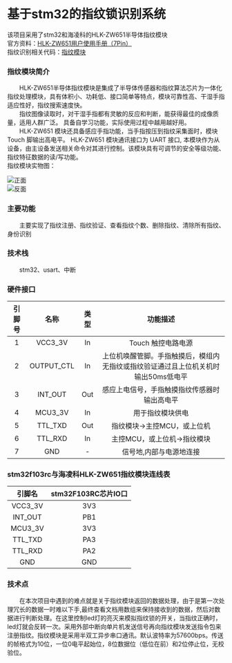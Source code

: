 # 基于stm32的指纹锁识别系统  
  该项目采用了stm32和海凌科的HLK-ZW651半导体指纹模块  
  官方资料：[HLK-ZW651用户使用手册（7Pin）](https://github.com/willow017/fingerprint_lock/blob/main/HLK-ZW651%E7%94%A8%E6%88%B7%E4%BD%BF%E7%94%A8%E6%89%8B%E5%86%8C%EF%BC%887Pin%EF%BC%89.pdf)  
  指纹识别相关代码：[指纹模块](https://github.com/willow017/fingerprint_lock/blob/main/User/usart.c)
  
### 指纹模块简介
　　HLK-ZW651半导体指纹模块是集成了半导体传感器和指纹算法芯片为一体化指纹处理模块，具有体积小、功耗低、接口简单等特点，模块可靠性高、干湿手指适应性好，指纹搜索速度快。  
　　指纹图像读取时，对干湿手指都有灵敏的反应和判断，能获得最佳的成像质量，适用人群广泛。 具备自学习功能，实际使用过程中越用越好用。  
　　HLK-ZW651 模块还具备感应手指功能，当手指按压到指纹采集面时，模块 Touch 脚输出高电平。 HLK-ZW651 模块通讯接口为 UART 接口, 本模块作为从设备，由主设备发送相关命令对其进行控制。该模块具有可调节的安全等级功能、指纹特征数据的读/写功能。  
  指纹模块实物图：  
  
![正面](https://github.com/willow017/fingerprint_lock/blob/main/1.png)   
![反面](https://github.com/willow017/fingerprint_lock/blob/main/0.png)  
### 主要功能  
　　主要实现了指纹注册、指纹验证、查看指纹个数、删除指纹、清除所有指纹、身份识别
### 技术栈  
　　stm32、usart、中断
### 硬件接口
|引脚号|名称|类型|功能描述|
|:----:|:----:|:----:|:----:|
|1|VCC3_3V|In|Touch 触控电路电源|
|2|OUTPUT_CTL|In|上位机唤醒管脚。手指触摸后，模组内无指纹或指纹验证通过且上位机关机时输出50ms低电平|
|3|INT_OUT|Out|感应上电信号，手指触摸指纹传感器时输出高电平|
|4|MCU3_3V|In|用于指纹模块供电|
|5|TTL_TXD|Out|指纹模块→主控MCU，或上位机|
|6|TTL_RXD|In|主控MCU，或上位机→指纹模块|
|7|GND|-|信号地,内部与电源地连接|
### stm32f103rc与海凌科HLK-ZW651指纹模块连线表
|引脚名|stm32F103RC芯片IO口|  
|:----:|:----:|  
|VCC3_3V|3V3|    
|INT_OUT|PB1|  
|MCU3_3V|3V3|  
|TTL_TXD|PA3|  
|TTL_RXD|PA2|  
|GND|GND|  
### 技术点
　　在本次项目中遇到的难点就是关于指纹模块返回的数据处理，由于是第一次处理冗长的数据一时难以下手,最终查看文档用数组来保持接收到的数据，然后对数据进行判断处理。在这里控制led灯的亮灭来模拟指纹锁的开关，当指纹正确时，led灯就会反转一次。采用外部中断向单片机发送信号再向指纹模块发送指令包来注册指纹。指纹模块是采用半双工异步串口通讯。默认波特率为57600bps。传送的帧格式为10位，一位0电平起始位，8位数据位（低位在前）和2位停止位，无校验位。
